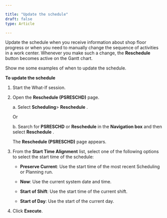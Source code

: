 ```yaml
---

title: "Update the schedule"
draft: false
type: Article

---
```


Update the schedule when you receive information about shop floor progress or when you need to manually change the sequence of activities in a work center. Whenever you make such a change, the **Reschedule** button becomes active on the Gantt chart.

Show me some examples of when to update the schedule.

**To update the schedule**

1. Start the What-If session.

2. Open the **Reschedule (PSRESCHD)** page.

    a. Select **Scheduling**> **Reschedule** .

    Or

    b. Search for **PSRESCHD** or **Reschedule**  in the **Navigation box** and then select **Reschedule** .

    The **Reschedule (PSRESCHD)**  page appears.

2. From the **Start Time Alignment** list, select one of the following options to select the start time of the schedule:

    - **Preserve Current**: Use the start time of the most recent Scheduling or Planning run.

    - **Now**: Use the current system date and time.

    - **Start of Shift**: Use the start time of the current shift.

    - **Start of Day**: Use the start of the current day.

3. Click **Execute**.

​